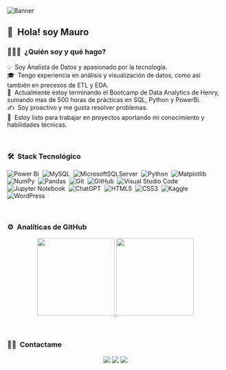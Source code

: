 ![Banner](https://github.com/TitoGod/readme/blob/main/Portada%20LinkedIn.png)

<h2>👋 &nbsp;Hola! soy Mauro</h2>


### 👨🏻‍💻 &nbsp;¿Quién soy y qué hago?

💡 &nbsp;Soy Analista de Datos y apasionado por la tecnología.\
🎓 &nbsp;Tengo experiencia en análisis y visualización de datos, como asi también en precesos de ETL y EDA.\
🌱 &nbsp;Actualmente estoy terminando el Bootcamp de Data Analytics de Henry, sumando mas de 500 horas de prácticas en SQL, Python y PowerBi.\
✍️ &nbsp;Soy proactivo y me gusta resolver problemas.\
💬 &nbsp;Estoy listo para trabajar en proyectos aportando mi conocimiento y habilidades técnicas.

 </br>

### 🛠 &nbsp;Stack Tecnológico

![Power Bi](https://img.shields.io/badge/power_bi-F2C811?style=for-the-badge&logo=powerbi&logoColor=black)&nbsp;
![MySQL](https://img.shields.io/badge/mysql-4479A1.svg?style=for-the-badge&logo=mysql&logoColor=white)&nbsp;
![MicrosoftSQLServer](https://img.shields.io/badge/Microsoft%20SQL%20Server-CC2927?style=for-the-badge&logo=microsoft%20sql%20server&logoColor=white)&nbsp;
![Python](https://img.shields.io/badge/python-3670A0?style=for-the-badge&logo=python&logoColor=ffdd54)&nbsp;
![Matplotlib](https://img.shields.io/badge/Matplotlib-%23ffffff.svg?style=for-the-badge&logo=Matplotlib&logoColor=black)&nbsp;
![NumPy](https://img.shields.io/badge/numpy-%23013243.svg?style=for-the-badge&logo=numpy&logoColor=white)&nbsp;
![Pandas](https://img.shields.io/badge/pandas-%23150458.svg?style=for-the-badge&logo=pandas&logoColor=white)&nbsp;
![Git](https://img.shields.io/badge/git-%23F05033.svg?style=for-the-badge&logo=git&logoColor=white)&nbsp;
![GitHub](https://img.shields.io/badge/github-%23121011.svg?style=for-the-badge&logo=github&logoColor=white)&nbsp;
![Visual Studio Code](https://img.shields.io/badge/Visual%20Studio%20Code-0078d7.svg?style=for-the-badge&logo=visual-studio-code&logoColor=white)&nbsp;
![Jupyter Notebook](https://img.shields.io/badge/jupyter-%23FA0F00.svg?style=for-the-badge&logo=jupyter&logoColor=white)&nbsp;
![ChatGPT](https://img.shields.io/badge/chatGPT-74aa9c?style=for-the-badge&logo=openai&logoColor=white)&nbsp;
![HTML5](https://img.shields.io/badge/html5-%23E34F26.svg?style=for-the-badge&logo=html5&logoColor=white)&nbsp;
![CSS3](https://img.shields.io/badge/css3-%231572B6.svg?style=for-the-badge&logo=css3&logoColor=white)&nbsp;
![Kaggle](https://img.shields.io/badge/Kaggle-035a7d?style=for-the-badge&logo=kaggle&logoColor=white)&nbsp;
![WordPress](https://img.shields.io/badge/WordPress-%23117AC9.svg?style=for-the-badge&logo=WordPress&logoColor=white)&nbsp;

 </br>

### ⚙️ &nbsp;Analíticas de GitHub

<p align="center">
<a href="https://github.com/TitoGod">
  <img height="180em" src="https://github-readme-stats-eight-theta.vercel.app/api?username=TitoGod&show_icons=true&theme=algolia&include_all_commits=true&count_private=true"/>
  <img height="180em" src="https://github-readme-stats-eight-theta.vercel.app/api/top-langs/?username=TitoGod&layout=compact&langs_count=8&theme=algolia"/>
</a>
</p>

 </br>

### 🤝🏻 &nbsp;Contactame
<p align="center">
<a href="https://linkedin.com/in/mauro-diaz-ruffino"><img src="https://img.shields.io/badge/-Mauro%20Diaz%20Ruffino-0077B5?style=flat&logo=Linkedin&logoColor=white"/></a>
<a href="mailto:mauro.dr07@gmail.com"><img src="https://img.shields.io/badge/-mauro.dr07@gmail.com-D14836?style=flat&logo=Gmail&logoColor=white"/></a>
<a href="https://instagram.com/diazruffino"><img src="https://img.shields.io/badge/-@diazruffino-E4405F?style=flat&logo=Instagram&logoColor=white"/></a>

</p>
